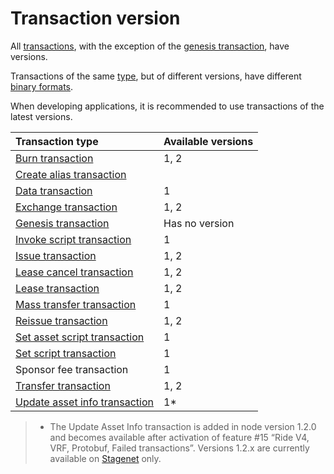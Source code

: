 # Transaction version

All [transactions](/en/blockchain/transaction), with the exception of the [genesis transaction](/en/blockchain/transaction-type/genesis-transaction), have versions.

Transactions of the same [type](/en/blockchain/transaction-type), but of different versions, have different [binary formats](/en/blockchain/binary-format/transaction-binary-format).

When developing applications, it is recommended to use transactions of the latest versions.

| Transaction type | Available versions |
| :--- | :--- |
| [Burn transaction](/en/blockchain/transaction-type/burn-transaction) | 1, 2 |
| [Create alias transaction](/en/blockchain/transaction-type/create-alias-transaction) | | 1, 2 |
| [Data transaction](/en/blockchain/transaction-type/data-transaction) | 1 |
| [Exchange transaction](/en/blockchain/transaction-type/exchange-transaction) | 1, 2 |
| [Genesis transaction](/en/blockchain/transaction-type/genesis-transaction) | Has no version |
| [Invoke script transaction](/en/blockchain/transaction-type/invoke-script-transaction) | 1 |
| [Issue transaction](/en/blockchain/transaction-type/issue-transaction) | 1, 2 |
| [Lease cancel transaction](/en/blockchain/transaction-type/lease-cancel-transaction) | 1, 2 |
| [Lease transaction](/en/blockchain/transaction-type/lease-transaction) | 1, 2 |
| [Mass transfer transaction](/en/blockchain/transaction-type/mass-transfer-transaction) | 1 |
| [Reissue transaction](/en/blockchain/transaction-type/reissue-transaction) | 1, 2 |
| [Set asset script transaction](/en/blockchain/transaction-type/set-asset-script-transaction) | 1 |
| [Set script transaction](/en/blockchain/transaction-type/set-script-transaction) | 1 |
| Sponsor fee transaction | 1 |
| [Transfer transaction](/en/blockchain/transaction-type/transfer-transaction) | 1, 2 |
| [Update asset info transaction](/en/blockchain/transaction-type/update-asset-info-transaction) | 1* |

> * The Update Asset Info transaction is added in node version 1.2.0 and becomes available after activation of feature #15 “Ride V4, VRF, Protobuf, Failed transactions”. Versions 1.2.x are currently available on [Stagenet](/en/blockchain/blockchain-network/stage-network) only.

